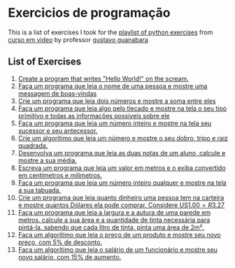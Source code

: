 # Exercicios de programação

This is a list of exercises I took for the [playlist of python exercises](https://youtube.com/playlist?list=PLHz_AreHm4dm6wYOIW20Nyg12TAjmMGT-)
from [curso em video](https://www.cursoemvideo.com) by professor [gustavo guanabara](https://github.com/gustavoguanabara)

## List of Exercises

001. [Create a program that writes "Hello World!" on the scream.](001)
002. [Faça um programa que leia o nome de uma pessoa e mostre uma messagem de boas-vindas][002]
003. [Crie um programa que  leia dois números e mostre a soma entre eles][003]
004. [Faça um programa que leia algo pelo tlecado e mostre na tela o seu tipo primitivo e todas as informações possiveis sobre ele][004]
005. [Faça um programa que leia um número inteiro e mostre na tela seu sucessor e seu antecessor.][005]
006. [Crie um algoritimo que leia um número e mostre o seu dobro, tripo e raiz quadrada.][006]
007. [Desenvolva um programa que leia as duas notas de um aluno, calcule e mostre a sua média.][007]
008. [Escreva um programa que leia um valor em metros e o exiba convertido em centímetros e milimetros.][008]
009. [Faça um programa que leia um número inteiro qualquer e mostre na tela a sua tabuada.][009]
010. [Crie um programa que leia quanto dinheiro uma pessoa tem na carteira e mostre quantos Dólares ela pode comprar. Considere US$1.00 = R$3.27][010]
011. [Faça um programa que leia a largura e a autura de uma parede em metros. calcule a sua área e a quantidade de tinta necessária para pintá-la. sabendo que cada litro de tinta, pinta uma área de 2m².][011]
012. [Faça um algoritimo que leia o preço de um produto e mostre seu novo preço, com 5% de desconto.][012]
013. [Faça um algoritimo que leia o salário de um funcionário e mostre seu novo salário, com 15% de aumento.][013]


[002]: ../../tree/pt/002
[003]: ../../tree/pt/003
[004]: ../../tree/pt/004
[005]: ../../tree/pt/005
[006]: ../../tree/pt/006
[007]: ../../tree/pt/007
[008]: ../../tree/pt/008
[009]: ../../tree/pt/009
[010]: ../../tree/pt/010
[011]: ../../tree/pt/011
[012]: ../../tree/pt/012
[013]: ../../tree/pt/013
[014]: ../../tree/pt/014
[015]: ../../tree/pt/015
[016]: ../../tree/pt/016
[017]: ../../tree/pt/017
[018]: ../../tree/pt/018
[019]: ../../tree/pt/019
[020]: ../../tree/pt/020
[021]: ../../tree/pt/021
[022]: ../../tree/pt/022
[023]: ../../tree/pt/023
[024]: ../../tree/pt/024
[025]: ../../tree/pt/025
[026]: ../../tree/pt/026
[027]: ../../tree/pt/027
[028]: ../../tree/pt/028
[029]: ../../tree/pt/029
[030]: ../../tree/pt/030
[031]: ../../tree/pt/031
[032]: ../../tree/pt/032
[033]: ../../tree/pt/033
[034]: ../../tree/pt/034
[035]: ../../tree/pt/035
[036]: ../../tree/pt/036
[037]: ../../tree/pt/037
[038]: ../../tree/pt/038
[039]: ../../tree/pt/039
[040]: ../../tree/pt/040
[041]: ../../tree/pt/041
[042]: ../../tree/pt/042
[043]: ../../tree/pt/043
[044]: ../../tree/pt/044
[045]: ../../tree/pt/045
[046]: ../../tree/pt/046
[047]: ../../tree/pt/047
[048]: ../../tree/pt/048
[049]: ../../tree/pt/049
[050]: ../../tree/pt/050
[051]: ../../tree/pt/051
[052]: ../../tree/pt/052
[053]: ../../tree/pt/053
[054]: ../../tree/pt/054
[055]: ../../tree/pt/055
[056]: ../../tree/pt/056
[057]: ../../tree/pt/057
[058]: ../../tree/pt/058
[059]: ../../tree/pt/059
[060]: ../../tree/pt/060
[061]: ../../tree/pt/061
[062]: ../../tree/pt/062
[063]: ../../tree/pt/063
[064]: ../../tree/pt/064
[065]: ../../tree/pt/065
[066]: ../../tree/pt/066
[067]: ../../tree/pt/067
[068]: ../../tree/pt/068
[069]: ../../tree/pt/069
[070]: ../../tree/pt/070
[071]: ../../tree/pt/071
[072]: ../../tree/pt/072
[073]: ../../tree/pt/073
[074]: ../../tree/pt/074
[075]: ../../tree/pt/075
[076]: ../../tree/pt/076
[077]: ../../tree/pt/077
[078]: ../../tree/pt/078
[079]: ../../tree/pt/079
[080]: ../../tree/pt/080
[081]: ../../tree/pt/081
[082]: ../../tree/pt/082
[083]: ../../tree/pt/083
[084]: ../../tree/pt/084
[085]: ../../tree/pt/085
[086]: ../../tree/pt/086
[087]: ../../tree/pt/087
[088]: ../../tree/pt/088
[089]: ../../tree/pt/089
[090]: ../../tree/pt/090
[091]: ../../tree/pt/091
[092]: ../../tree/pt/092
[093]: ../../tree/pt/093
[094]: ../../tree/pt/094
[095]: ../../tree/pt/095
[096]: ../../tree/pt/096
[097]: ../../tree/pt/097
[098]: ../../tree/pt/098
[099]: ../../tree/pt/099
[100]: ../../tree/pt/100
[101]: ../../tree/pt/101
[102]: ../../tree/pt/102
[103]: ../../tree/pt/103
